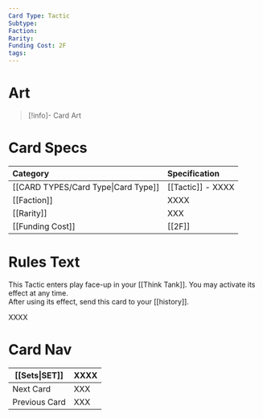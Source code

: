 ```yaml
---
Card Type: Tactic
Subtype: 
Faction: 
Rarity: 
Funding Cost: 2F
tags:
---
```

# Art

> [!info]- Card Art
> 

# Card Specs

| Category | Specification| 
| :--- | :--- |
| [[CARD TYPES/Card Type\|Card Type]] | [[Tactic]] - XXXX |
| [[Faction]] | XXXX |  
| [[Rarity]] | XXX |  
| [[Funding Cost]] | [[2F]] |  

# Rules Text  

This Tactic enters play face-up in your [[Think Tank]]. 
You may activate its effect at any time.  
After using its effect, send this card to your [[history]].  

XXXX

# Card Nav

| [[Sets\|SET]]           | XXXX |
| ------------- | ------------------------------ |
| Next Card     | XXX |
| Previous Card | XXX |


